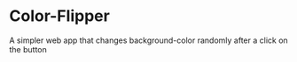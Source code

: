 # Color-Flipper
A simpler web app that changes background-color  randomly after a click on the button
